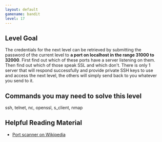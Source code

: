 ```yaml
---
layout: default
gamename: bandit
level: 17
---
```

Level Goal
----------
The credentials for the next level can be retrieved by submitting the
password of the current level to **a port on localhost in the range
31000 to 32000**. First find out which of these ports have a server
listening on them. Then find out which of those speak SSL and which
don't. There is only 1 server that will respond successfully and 
provide private SSH keys to use and access the next level, the
others will simply send back to you whatever you send to it.

Commands you may need to solve this level
-----------------------------------------
ssh, telnet, nc, openssl, s\_client, nmap

Helpful Reading Material
------------------------
- [Port scanner on Wikipedia][]

[Port scanner on Wikipedia]: http://en.wikipedia.org/wiki/Port_scanner
